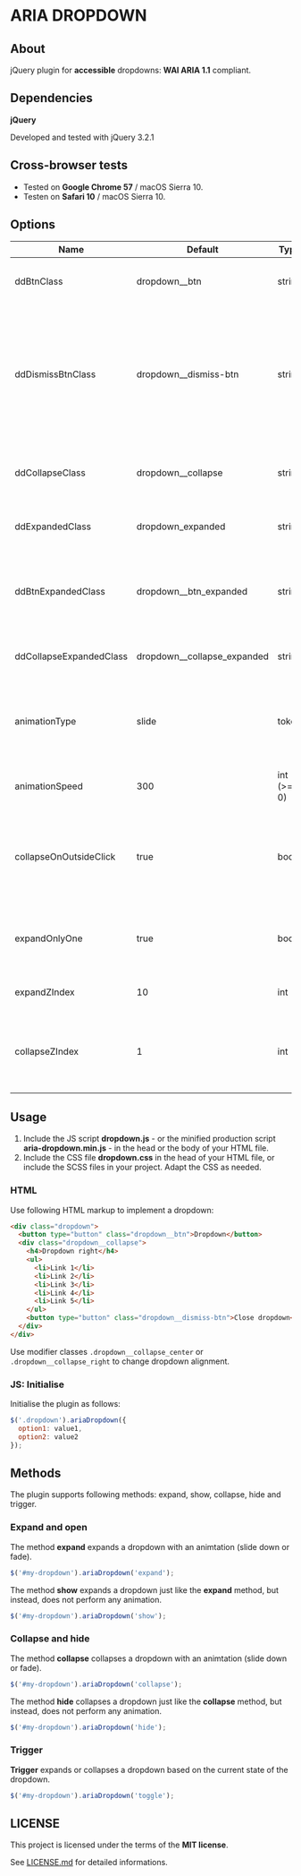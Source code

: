 # ARIA DROPDOWN

## About

jQuery plugin for **accessible** dropdowns: **WAI ARIA 1.1** compliant.

## Dependencies

**jQuery**

Developed and tested with jQuery 3.2.1

## Cross-browser tests

* Tested on **Google Chrome 57** / macOS Sierra 10.
* Testen on **Safari 10** / macOS Sierra 10.

## Options

Name | Default | Type | Description
-----|---------|------|-------------
ddBtnClass | dropdown__btn | string | Class used to select dropdown's buttons.
ddDismissBtnClass | dropdown__dismiss-btn | string |  Class used to select dropdown's dismiss buttons (alternative close button placed inside the collapsible region of a dropdown).
ddCollapseClass | dropdown__collapse | string | Class used to select dropdown's collapsible region
ddExpandedClass | dropdown_expanded | string | Class added to dropdown when expanded
ddBtnExpandedClass | dropdown__btn_expanded | string | Class added to dropdown's buttons when dropdown is expanded.
ddCollapseExpandedClass | dropdown__collapse_expanded | string | Class added to collapsible region when expanded.
animationType | slide | token | Type of animation to apply to dropdown. Accepted values: slide, fade.
animationSpeed | 300 | int (>= 0) | Collapse / expand animation duration.
collapseOnOutsideClick | true | bool | Collapse dropdown, when user clicks on any region of the page wich is not part of a dropdown.
expandOnlyOne | true | bool | Automatically collapse dropdown if another dropdown is expanded
expandZIndex | 10 | int | Z-index set to expanded dropdowns.
collapseZIndex | 1 | int | Z-index set to dropdown's collapsible regions just before collapsing.

## Usage

1. Include the JS script **dropdown.js** - or the minified production script **aria-dropdown.min.js** - in the head or the body of your HTML file.
2. Include the CSS file  **dropdown.css** in the head of your HTML file, or include the SCSS files in your project. Adapt the CSS as needed.


### HTML

Use following HTML markup to implement a dropdown:

```html
<div class="dropdown">
  <button type="button" class="dropdown__btn">Dropdown</button>
  <div class="dropdown__collapse">
    <h4>Dropdown right</h4>
    <ul>
      <li>Link 1</li>
      <li>Link 2</li>
      <li>Link 3</li>
      <li>Link 4</li>
      <li>Link 5</li>
    </ul>
    <button type="button" class="dropdown__dismiss-btn">Close dropdown</button>
  </div>
</div>
```

Use modifier classes `.dropdown__collapse_center` or `.dropdown__collapse_right` to change dropdown alignment.


### JS: Initialise

Initialise the plugin as follows: 

```javascript
$('.dropdown').ariaDropdown({
  option1: value1,
  option2: value2
});
```

## Methods

The plugin supports following methods: expand, show, collapse, hide and trigger.

### Expand and open

The method **expand** expands a dropdown with an animtation (slide down or fade).

````javascript
$('#my-dropdown').ariaDropdown('expand');
````

The method **show** expands a dropdown just like the **expand** method, but instead, does not perform any animation.

````javascript
$('#my-dropdown').ariaDropdown('show');
````

### Collapse and hide

The method **collapse** collapses a dropdown with an animtation (slide down or fade).

````javascript
$('#my-dropdown').ariaDropdown('collapse');
````

The method **hide** collapses a dropdown just like the **collapse** method, but instead, does not perform any animation.

````javascript
$('#my-dropdown').ariaDropdown('hide');
````


### Trigger

**Trigger** expands or collapses a dropdown based on the current state of the dropdown.

````javascript
$('#my-dropdown').ariaDropdown('toggle');
````

## LICENSE

This project is licensed under the terms of the **MIT license**.

See [LICENSE.md](LICENSE.md) for detailed informations.
